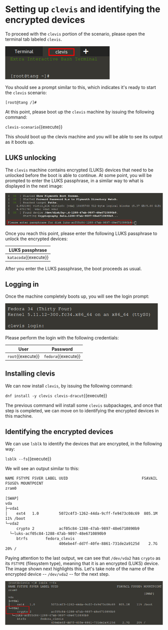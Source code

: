
# Setting up `clevis` and identifying the encrypted devices

To proceed with the `clevis` portion of the scenario, please open the terminal tab labeled `clevis`.

![Terminal tab clevis highlighted](./assets/extra-terminal-clevis-highlight.png)

You should see a prompt similar to this, which indicates it's ready to start the `clevis` scenario:
```
[root@tang /]#
```

At this point, please boot up the `clevis` machine by issuing the following command:

`clevis-scenario`{{execute}}

This should boot up the clevis machine and you will be able to see its output as it boots up.

## LUKS unlocking

The `clevis` machine contains encrypted (LUKS) devices that need to be unlocked before the boot is able to continue. At some point, you will be prompted to enter the LUKS passphrase, in a similar way to what is displayed in the next image:

![LUKS passphrase highlighted](./assets/luks-passphrase-highlight.png)

Once you reach this point, please enter the following LUKS passphrase to unlock the encrypted devices:

| LUKS passphrase       |
|-----------------------|
| `katacoda`{{execute}} |

After you enter the LUKS passphrase, the boot proceeds as usual.

## Logging in

Once the machine completely boots up, you will see the login prompt:

![Login prompt](./assets/clevis-login.png)

Please perform the login with the following credentials:

| User              | Password            |
|-------------------|---------------------|
| `root`{{execute}} | `fedora`{{execute}} |


## Installing clevis

We can now install `clevis`, by issuing the following command:

`dnf install -y clevis clevis-dracut`{{execute}}

The previous command will install some `clevis` subpackages, and once that step is completed, we can move on to identifying the encrypted devices in this machine.

## Identifying the encrypted devices

We can use `lsblk` to identify the devices that are encrypted, in the following way:

`lsblk --fs`{{execute}}

We will see an output similar to this:

```
NAME FSTYPE FSVER LABEL UUID                                 FSAVAIL FSUSE% MOUNTPOINT
zram0
                                                                            [SWAP]
vda
├─vda1
│    ext4   1.0         5072c4f3-1262-44da-9cff-fe9473c08c69  805.1M    11% /boot
└─vda2
     crypto 2           acf05c84-1288-47ab-9897-48e6710890b9
  └─luks-acf05c84-1288-47ab-9897-48e6710890b9
     btrfs        fedora_clevis
                        406ebe4f-dd7f-40fe-8861-731de2a9125d    2.7G    20% /
```

Paying attention to the last output, we can see that `/dev/vda2` has `crypto` as its `FSTYPE` (filesystem type), meaning that it is an encrypted (LUKS) device. The image shown next highlights this. Let's take note of the name of the encrypted device  -- `/dev/vda2` -- for the next step.

![`lsblk --fs` output highlighting the encrypted device](./assets/lsblk-luks.png)
